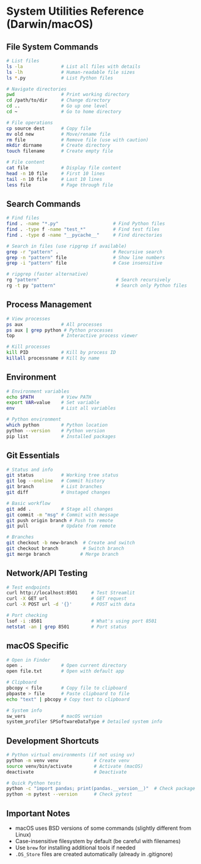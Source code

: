 # System Utilities Reference (Darwin/macOS)

## File System Commands
```bash
# List files
ls -la              # List all files with details
ls -lh              # Human-readable file sizes
ls *.py             # List Python files

# Navigate directories
pwd                 # Print working directory
cd /path/to/dir     # Change directory
cd ..               # Go up one level
cd ~                # Go to home directory

# File operations
cp source dest      # Copy file
mv old new          # Move/rename file
rm file             # Remove file (use with caution)
mkdir dirname       # Create directory
touch filename      # Create empty file

# File content
cat file            # Display file content
head -n 10 file     # First 10 lines
tail -n 10 file     # Last 10 lines
less file           # Page through file
```

## Search Commands
```bash
# Find files
find . -name "*.py"                    # Find Python files
find . -type f -name "test_*"          # Find test files
find . -type d -name "__pycache__"     # Find directories

# Search in files (use ripgrep if available)
grep -r "pattern" .                    # Recursive search
grep -n "pattern" file                 # Show line numbers
grep -i "pattern" file                 # Case insensitive

# ripgrep (faster alternative)
rg "pattern"                            # Search recursively
rg -t py "pattern"                      # Search only Python files
```

## Process Management
```bash
# View processes
ps aux              # All processes
ps aux | grep python # Python processes
top                 # Interactive process viewer

# Kill processes
kill PID            # Kill by process ID
killall processname # Kill by name
```

## Environment
```bash
# Environment variables
echo $PATH          # View PATH
export VAR=value    # Set variable
env                 # List all variables

# Python environment
which python        # Python location
python --version    # Python version
pip list            # Installed packages
```

## Git Essentials
```bash
# Status and info
git status          # Working tree status
git log --oneline   # Commit history
git branch          # List branches
git diff            # Unstaged changes

# Basic workflow
git add .           # Stage all changes
git commit -m "msg" # Commit with message
git push origin branch # Push to remote
git pull            # Update from remote

# Branches
git checkout -b new-branch  # Create and switch
git checkout branch         # Switch branch
git merge branch           # Merge branch
```

## Network/API Testing
```bash
# Test endpoints
curl http://localhost:8501     # Test Streamlit
curl -X GET url                # GET request
curl -X POST url -d '{}'       # POST with data

# Port checking
lsof -i :8501                  # What's using port 8501
netstat -an | grep 8501        # Port status
```

## macOS Specific
```bash
# Open in Finder
open .              # Open current directory
open file.txt       # Open with default app

# Clipboard
pbcopy < file       # Copy file to clipboard
pbpaste > file      # Paste clipboard to file
echo "text" | pbcopy # Copy text to clipboard

# System info
sw_vers             # macOS version
system_profiler SPSoftwareDataType # Detailed system info
```

## Development Shortcuts
```bash
# Python virtual environments (if not using uv)
python -m venv venv             # Create venv
source venv/bin/activate        # Activate (macOS)
deactivate                      # Deactivate

# Quick Python tests
python -c "import pandas; print(pandas.__version__)"  # Check package
python -m pytest --version      # Check pytest
```

## Important Notes
- macOS uses BSD versions of some commands (slightly different from Linux)
- Case-insensitive filesystem by default (be careful with filenames)
- Use `brew` for installing additional tools if needed
- `.DS_Store` files are created automatically (already in .gitignore)
